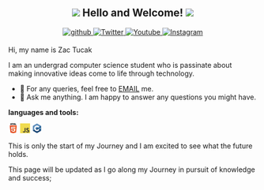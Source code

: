 <h2 align="center"><img src="https://media.giphy.com/media/hvRJCLFzcasrR4ia7z/giphy.gif" width="25px"> Hello and Welcome! <img src="https://media.giphy.com/media/hvRJCLFzcasrR4ia7z/giphy.gif" width="25px"></h2> 

<!--Github Link-->
<p align="center">
<a href="https://github.com/tucaza555" target="_blank">
<img src=https://img.shields.io/badge/-GitHub-333?logo=github&logoColor=white&style=for-the-badge alt=github style="margin-bottom: 5px; height: 30px;" />
</a>
  
<!--Twitter Link--> 
<a href="https://github.com/tucaza555" target="_blank">
<img src=https://img.shields.io/badge/-Twitter-00acee?logo=twitter&logoColor=white&style=for-the-badge alt=Twitter style="margin-bottom: 5px; height: 30px;" />
</a>
 
<!--Youtube Link-->
<a href="https://github.com/tucaza555" target="_blank">
<img src=https://img.shields.io/badge/-Youtube-FF0000?logo=YouTube&logoColor=white&style=flat-square alt=Youtube style="margin-bottom: 5px; height: 30px;" />
</a>
  
<!--Instagram Link-->
<a href="https://github.com/tucaza555" target="_blank">
<img src=https://img.shields.io/badge/-instagram-E4405F?logo=instagram&logoColor=white&style=flat-square alt=Instagram style="margin-bottom: 5px; height: 30px;" />
</a>

<br />

Hi, my name is Zac Tucak
  
  I am an undergrad computer science student who is passinate about making innovative ideas come to life through technology.

  
- 💼 For any queries, feel free to [EMAIL](mailto:tucaza555@gmail.com) me.
- 💬 Ask me anything. I am happy to answer any questions you might have.

**languages and tools:**  

<code><img height="20" src="https://raw.githubusercontent.com/github/explore/80688e429a7d4ef2fca1e82350fe8e3517d3494d/topics/html/html.png"></code>
<code><img height="20" src="https://raw.githubusercontent.com/github/explore/80688e429a7d4ef2fca1e82350fe8e3517d3494d/topics/javascript/javascript.png"></code>
<code><img height="20" src="https://raw.githubusercontent.com/github/explore/80688e429a7d4ef2fca1e82350fe8e3517d3494d/topics/cpp/cpp.png"></code>
  
This is only the start of my Journey and I am excited to see what the future holds.
  
This page will be updated as I go along my Journey in pursuit of knowledge and success;
